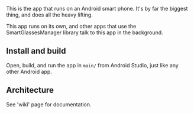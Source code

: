 This is the app that runs on an Android smart phone. It's by far the biggest thing, and does all the heavy lifting.

This app runs on its own, and other apps that use the SmartGlassesManager library talk to this app in the background.

## Install and build

Open, build, and run the app in `main/` from Android Studio, just like any other Android app.

## Architecture

See 'wiki' page for documentation.

